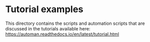 # Tutorial examples

This directory contains the scripts and automation scripts that are
discussed in the tutorials available here:
https://automan.readthedocs.io/en/latest/tutorial.html
